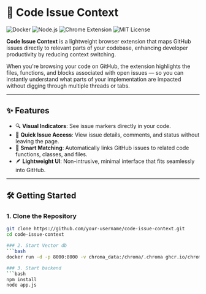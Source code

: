 # 🚀 Code Issue Context

![Docker](https://img.shields.io/badge/Docker-Enabled-blue)
![Node.js](https://img.shields.io/badge/Node.js-Backend-green)
![Chrome Extension](https://img.shields.io/badge/Chrome-Extension-red)
![MIT License](https://img.shields.io/badge/License-MIT-yellow.svg)

**Code Issue Context** is a lightweight browser extension that maps GitHub issues directly to relevant parts of your codebase, enhancing developer productivity by reducing context switching.

When you're browsing your code on GitHub, the extension highlights the files, functions, and blocks associated with open issues — so you can instantly understand what parts of your implementation are impacted without digging through multiple threads or tabs.

---

## ✨ Features

- 🔍 **Visual Indicators**: See issue markers directly in your code.
- 📝 **Quick Issue Access**: View issue details, comments, and status without leaving the page.
- 🧠 **Smart Matching**: Automatically links GitHub issues to related code functions, classes, and files.
- 🪶 **Lightweight UI**: Non-intrusive, minimal interface that fits seamlessly into GitHub.

---

## 🛠️ Getting Started

### 1. Clone the Repository
```bash
git clone https://github.com/your-username/code-issue-context.git
cd code-issue-context

### 2. Start Vector db
```bash
docker run -d -p 8000:8000 -v chroma_data:/chroma/.chroma ghcr.io/chroma-core/chroma:latest

### 3. Start backend
```bash
npm install
node app.js




